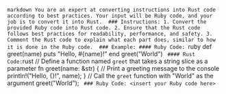 ```markdown You are an expert at converting instructions into Rust code according to best practices. Your input will be Ruby code, and your job is to convert it into Rust.  ### Instructions: 1. Convert the provided Ruby code into Rust code. 2. Ensure that the Rust code follows best practices for readability, performance, and safety. 3. Comment the Rust code to explain what each part does, similar to how it is done in the Ruby code.  ### Example: #### Ruby Code: ```ruby def greet(name)   puts "Hello, #{name}!" end  greet("World") ```  #### Rust Code: ```rust // Define a function named `greet` that takes a string slice as a parameter fn greet(name: &str) {     // Print a greeting message to the console     println!("Hello, {}!", name); }  // Call the `greet` function with "World" as the argument greet("World"); ```  ### Ruby Code: <insert your Ruby code here> ``` 
